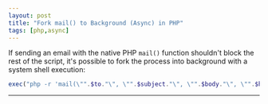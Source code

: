```yaml
---
layout: post
title: "Fork mail() to Background (Async) in PHP"
tags: [php,async]
---
```


If sending an email with the native PHP `mail()` function shouldn't  block the rest of the script, it's possible to fork the process into background with a system shell execution:

```php
exec("php -r 'mail(\"".$to."\", \"".$subject."\", \"".$body."\", \"".$header."\");' > /dev/null  &");
```

---
